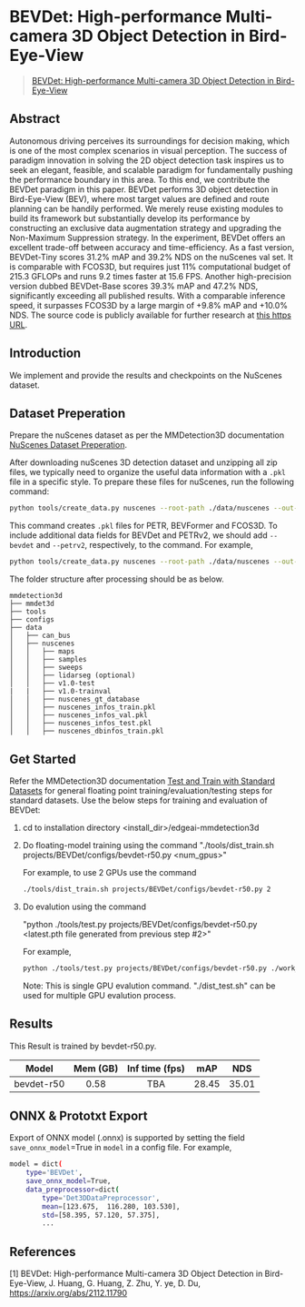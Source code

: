 # BEVDet: High-performance Multi-camera 3D Object Detection in Bird-Eye-View

> [BEVDet: High-performance Multi-camera 3D Object Detection in Bird-Eye-View](https://arxiv.org/abs/2112.11790)

<!-- [ALGORITHM] -->

## Abstract

Autonomous driving perceives its surroundings for decision making, which is one of the most complex scenarios in visual perception. The success of paradigm innovation in solving the 2D object detection task inspires us to seek an elegant, feasible, and scalable paradigm for fundamentally pushing the performance boundary in this area. To this end, we contribute the BEVDet paradigm in this paper. BEVDet performs 3D object detection in Bird-Eye-View (BEV), where most target values are defined and route planning can be handily performed. We merely reuse existing modules to build its framework but substantially develop its performance by constructing an exclusive data augmentation strategy and upgrading the Non-Maximum Suppression strategy. In the experiment, BEVDet offers an excellent trade-off between accuracy and time-efficiency. As a fast version, BEVDet-Tiny scores 31.2% mAP and 39.2% NDS on the nuScenes val set. It is comparable with FCOS3D, but requires just 11% computational budget of 215.3 GFLOPs and runs 9.2 times faster at 15.6 FPS. Another high-precision version dubbed BEVDet-Base scores 39.3% mAP and 47.2% NDS, significantly exceeding all published results. With a comparable inference speed, it surpasses FCOS3D by a large margin of +9.8% mAP and +10.0% NDS. The source code is publicly available for further research at [this https URL](https://github.com/HuangJunJie2017/BEVDet).

## Introduction

We implement and provide the results and checkpoints on the NuScenes dataset.  <!-- The result can be found in [Object Detection Zoo](../../docs/det3d_modelzoo.md) -->

## Dataset Preperation

Prepare the nuScenes dataset as per the MMDetection3D documentation [NuScenes Dataset Preperation](../../docs/en/advanced_guides/datasets/nuscenes.md). 

After downloading nuScenes 3D detection dataset and unzipping all zip files, we typically need to organize the useful data information with a `.pkl` file in a specific style.
To prepare these files for nuScenes, run the following command:

```bash
python tools/create_data.py nuscenes --root-path ./data/nuscenes --out-dir ./data/nuscenes --extra-tag nuscenes --canbus ./data
```

This command creates `.pkl` files for PETR, BEVFormer and FCOS3D. To include additional data fields for BEVDet and PETRv2, we should add `--bevdet` and `--petrv2`, respectively, to the command. For example,

```bash
python tools/create_data.py nuscenes --root-path ./data/nuscenes --out-dir ./data/nuscenes --extra-tag nuscenes --canbus ./data --bevdet --petrv2
```

The folder structure after processing should be as below.

```
mmdetection3d
├── mmdet3d
├── tools
├── configs
├── data
│   ├── can_bus
│   ├── nuscenes
│   │   ├── maps
│   │   ├── samples
│   │   ├── sweeps
│   │   ├── lidarseg (optional)
│   │   ├── v1.0-test
|   |   ├── v1.0-trainval
│   │   ├── nuscenes_gt_database
│   │   ├── nuscenes_infos_train.pkl
│   │   ├── nuscenes_infos_val.pkl
│   │   ├── nuscenes_infos_test.pkl
│   │   ├── nuscenes_dbinfos_train.pkl
```

## Get Started

Refer the MMDetection3D documentation [Test and Train with Standard Datasets](../../docs/en/user_guides/train_test.md) for general floating point training/evaluation/testing steps for standard datasets. Use the below steps for training and evaluation of BEVDet:

1. cd to installation directory <install_dir>/edgeai-mmdetection3d

2. Do floating-model training using the command 
    "./tools/dist_train.sh projects/BEVDet/configs/bevdet-r50.py <num_gpus>"

    For example, to use 2 GPUs use the command
    ```bash
    ./tools/dist_train.sh projects/BEVDet/configs/bevdet-r50.py 2
    ```

3.  Do evalution using the command 

    "python ./tools/test.py projects/BEVDet/configs/bevdet-r50.py <latest.pth file generated from previous step #2>" 

    For example,

    ```bash
    python ./tools/test.py projects/BEVDet/configs/bevdet-r50.py ./work_dirs/bevdet-r50/epoch_24.pth
    ```
    Note: This is single GPU evalution command. "./dist_test.sh" can be used for multiple GPU evalution process.

## Results

This Result is trained by bevdet-r50.py.

|                    Model                      | Mem (GB) | Inf time (fps) | mAP    | NDS   |
| :-------------------------------------------: | :------: | :------------: | :---:  | :--:  |
| bevdet-r50                                    |   0.58   |       TBA      | 28.45  | 35.01 | 

<!--
## 3D Object Detection Model Zoo

Complexity and Accuracy report of several trained models is available at the [3D Detection Model Zoo](../../docs/det3d_modelzoo.md) 


## Quantization
This tutorial explains more about quantization and how to do [Quantization Aware Training (QAT)](../../docs/det3d_quantization.md) of detection models.
-->

## ONNX & Prototxt Export

Export of ONNX model (.onnx) is supported by setting the field `save_onnx_model`=True in `model` in a config file. For example,

```bash
model = dict(
    type='BEVDet',
    save_onnx_model=True,
    data_preprocessor=dict(
        type='Det3DDataPreprocessor',
        mean=[123.675,  116.280, 103.530],
        std=[58.395, 57.120, 57.375],
        ...
```
## References

[1] BEVDet: High-performance Multi-camera 3D Object Detection in Bird-Eye-View, J. Huang, G. Huang, Z. Zhu, Y. ye, D. Du, https://arxiv.org/abs/2112.11790
